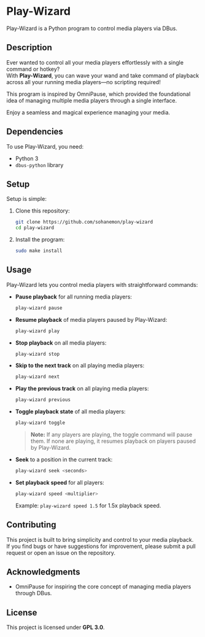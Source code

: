 # **Play-Wizard**

Play-Wizard is a Python program to control media players via DBus.

## **Description**

Ever wanted to control all your media players effortlessly with a single command or hotkey?  
With **Play-Wizard**, you can wave your wand and take command of playback across all your running media players—no scripting required!  

This program is inspired by OmniPause, which provided the foundational idea of managing multiple media players through a single interface.

Enjoy a seamless and magical experience managing your media.

## **Dependencies**

To use Play-Wizard, you need:  
- Python 3  
- `dbus-python` library  

## **Setup**

Setup is simple:  
1. Clone this repository:  
   ```bash
   git clone https://github.com/sohanemon/play-wizard
   cd play-wizard
   ```  
2. Install the program:  
   ```bash
   sudo make install
   ```  

## **Usage**

Play-Wizard lets you control media players with straightforward commands:  
- **Pause playback** for all running media players:  
  ```bash
  play-wizard pause
  ```  
- **Resume playback** of media players paused by Play-Wizard:  
  ```bash
  play-wizard play
  ```  
- **Stop playback** on all media players:  
  ```bash
  play-wizard stop
  ```  
- **Skip to the next track** on all playing media players:  
  ```bash
  play-wizard next
  ```  
- **Play the previous track** on all playing media players:  
  ```bash
  play-wizard previous
  ```  
- **Toggle playback state** of all media players:  
  ```bash
  play-wizard toggle
  ```  
  > **Note:** If any players are playing, the toggle command will pause them. If none are playing, it resumes playback on players paused by Play-Wizard.  

- **Seek** to a position in the current track:  
  ```bash
  play-wizard seek <seconds>
  ```  

- **Set playback speed** for all players:  
  ```bash
  play-wizard speed <multiplier>
  ```  
  Example: `play-wizard speed 1.5` for 1.5x playback speed.  

## **Contributing**

This project is built to bring simplicity and control to your media playback.  
If you find bugs or have suggestions for improvement, please submit a pull request or open an issue on the repository.  

## Acknowledgments

- OmniPause for inspiring the core concept of managing media players through DBus.

## **License**

This project is licensed under **GPL 3.0**.  
